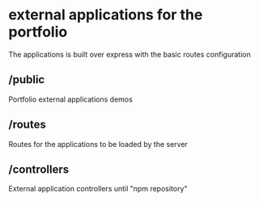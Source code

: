 # external applications for the portfolio

The applications is built over express with the basic routes configuration

/public
-----
Portfolio external applications demos


/routes
-----
Routes for the applications to be loaded by the server

/controllers
-----
External application controllers until "npm repository"


